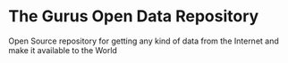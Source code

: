 # The Gurus Open Data Repository
Open Source repository for getting any kind of data from the Internet and make it available to the World

